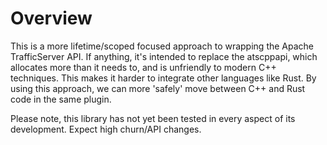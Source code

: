 # Overview

This is a more lifetime/scoped focused approach to wrapping the Apache
TrafficServer API. If anything, it's intended to replace the atscppapi, which
allocates more than it needs to, and is unfriendly to modern C++ techniques.
This makes it harder to integrate other languages like Rust. By using this
approach, we can more 'safely' move between C++ and Rust code in the same
plugin.

Please note, this library has not yet been tested in every aspect of its
development. Expect high churn/API changes.
